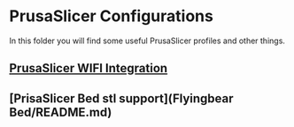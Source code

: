 # PrusaSlicer Configurations

In this folder you will find some useful PrusaSlicer profiles and other things.

## [PrusaSlicer WIFI Integration](MKS-WIFI_PS_uploader-modded/README.md)

## [PrisaSlicer Bed stl support](Flyingbear Bed/README.md)